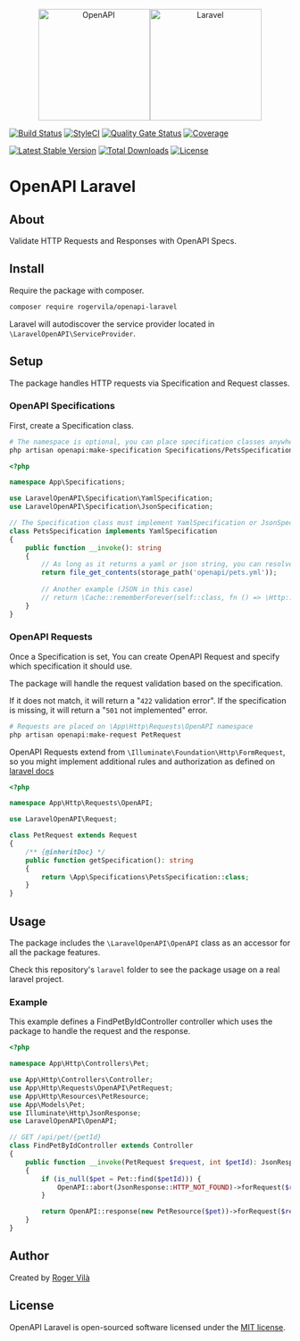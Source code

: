 <p align="center"><img height="200" src="https://cdn.worldvectorlogo.com/logos/openapi-1.svg" alt="OpenAPI" /><img height="200" src="https://upload.wikimedia.org/wikipedia/commons/thumb/9/9a/Laravel.svg/985px-Lravel.svg.png" alt="Laravel" /></p>

[![Build Status](https://github.com/rogervila/openapi-laravel/workflows/build/badge.svg)](https://github.com/rogervila/array-diff-multidimensional/actions)
[![StyleCI](https://github.styleci.io/repos/534774994/shield?branch=main)](https://github.styleci.io/repos/534774994)
[![Quality Gate Status](https://sonarcloud.io/api/project_badges/measure?project=rogervila_openapi-laravel&metric=alert_status)](https://sonarcloud.io/dashboard?id=rogervila_openapi-laravel)
[![Coverage](https://sonarcloud.io/api/project_badges/measure?project=rogervila_openapi-laravel&metric=coverage)](https://sonarcloud.io/dashboard?id=rogervila_openapi-laravel)

[![Latest Stable Version](https://poser.pugx.org/rogervila/openapi-laravel/v/stable)](https://packagist.org/packages/rogervila/openapi-laravel)
[![Total Downloads](https://poser.pugx.org/rogervila/openapi-laravel/downloads)](https://packagist.org/packages/rogervila/openapi-laravel)
[![License](https://poser.pugx.org/rogervila/openapi-laravel/license)](https://packagist.org/packages/rogervila/openapi-laravel)

# OpenAPI Laravel

## About

Validate HTTP Requests and Responses with OpenAPI Specs.

## Install

Require the package with composer.

```sh
composer require rogervila/openapi-laravel
```

Laravel will autodiscover the service provider located in `\LaravelOpenAPI\ServiceProvider`.

## Setup

The package handles HTTP requests via Specification and Request classes.

### OpenAPI Specifications

First, create a Specification class.

```sh
# The namespace is optional, you can place specification classes anywhere.
php artisan openapi:make-specification Specifications/PetsSpecification
```

```php
<?php

namespace App\Specifications;

use LaravelOpenAPI\Specification\YamlSpecification;
use LaravelOpenAPI\Specification\JsonSpecification;

// The Specification class must implement YamlSpecification or JsonSpecification interface.
class PetsSpecification implements YamlSpecification
{
    public function __invoke(): string
    {
        // As long as it returns a yaml or json string, you can resolve it as needed.
        return file_get_contents(storage_path('openapi/pets.yml'));
        
        // Another example (JSON in this case)
        // return \Cache::rememberForever(self::class, fn () => \Http::get('https://petstore3.swagger.io/api/v3/openapi.json')->body());
    }
}
```

### OpenAPI Requests

Once a Specification is set, You can create OpenAPI Request and specify which specification it should use.

The package will handle the request validation based on the specification. 

If it does not match, it will return a "`422` validation error". If the specification is missing, it will return a "`501` not implemented" error.

```sh
# Requests are placed on \App\Http\Requests\OpenAPI namespace
php artisan openapi:make-request PetRequest
```

OpenAPI Requests extend from `\Illuminate\Foundation\Http\FormRequest`, so you might implement additional rules and authorization as defined on [laravel docs](https://laravel.com/docs/validation#form-request-validation)

```php
<?php

namespace App\Http\Requests\OpenAPI;

use LaravelOpenAPI\Request;

class PetRequest extends Request
{
    /** {@inheritDoc} */
    public function getSpecification(): string
    {
        return \App\Specifications\PetsSpecification::class;
    }
}
```

## Usage

The package includes the `\LaravelOpenAPI\OpenAPI` class as an accessor for all the package features.

Check this repository's `laravel` folder to see the package usage on a real laravel project.

### Example

This example defines a FindPetByIdController controller which uses the package to handle the request and the response.

```php
<?php

namespace App\Http\Controllers\Pet;

use App\Http\Controllers\Controller;
use App\Http\Requests\OpenAPI\PetRequest;
use App\Http\Resources\PetResource;
use App\Models\Pet;
use Illuminate\Http\JsonResponse;
use LaravelOpenAPI\OpenAPI;

// GET /api/pet/{petId}
class FindPetByIdController extends Controller
{
    public function __invoke(PetRequest $request, int $petId): JsonResponse
    {
        if (is_null($pet = Pet::find($petId))) {
            OpenAPI::abort(JsonResponse::HTTP_NOT_FOUND)->forRequest($request);
        }

        return OpenAPI::response(new PetResource($pet))->forRequest($request);
    }
}
```

## Author

Created by [Roger Vilà](https://rogervila.es)

## License

OpenAPI Laravel is open-sourced software licensed under the [MIT license](https://opensource.org/licenses/MIT).
